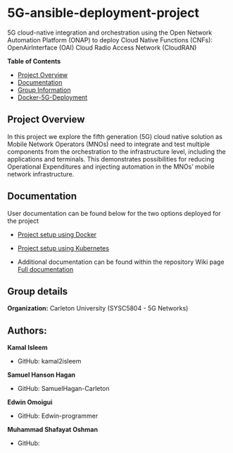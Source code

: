 # 5G-ansible-deployment-project
5G cloud-native integration and orchestration using the Open Network Automation Platform (ONAP) to deploy Cloud Native Functions (CNFs): OpenAirInterface (OAI) Cloud Radio Access Network (CloudRAN)

**Table of Contents**

* [Project Overview](#project-overview)
* [Documentation](#documentation)
* [Group Information](#group-information)
* [Docker-5G-Deployment](#Docker-5G-Deployment)
## Project Overview

In this project we explore the fifth generation (5G) cloud native solution as Mobile Network Operators (MNOs) need to integrate and test multiple components from the orchestration to the infrastructure level, including the applications and terminals. This demonstrates possibilities for reducing Operational Expenditures and injecting automation in the MNOs’ mobile network infrastructure.

## Documentation

User documentation can be found below for the two options deployed for the project
* [Project setup using Docker](https://github.com/Edwin-programmer/Project5G-ansible-deployment/tree/main/Docker%20deployment/README.md)
* [Project setup using Kubernetes](https://github.com/Edwin-programmer/Project5G-ansible-deployment/tree/main/Kubernetes%20deployment/README.md)

* Additional documentation can be found within the repository Wiki page  [Full documentation](https://github.com/Edwin-programmer/Project5G-ansible-deployment/wiki)
   
        
        
## Group details

**Organization:** Carleton University (SYSC5804 - 5G Networks)

## Authors:
**Kamal Isleem**

 - GitHub: kamal2isleem
 
**Samuel Hanson Hagan**

 - GitHub: SamuelHagan-Carleton

**Edwin Omoigui**

 - GitHub: Edwin-programmer

**Muhammad Shafayat Oshman**

 - GitHub: 
